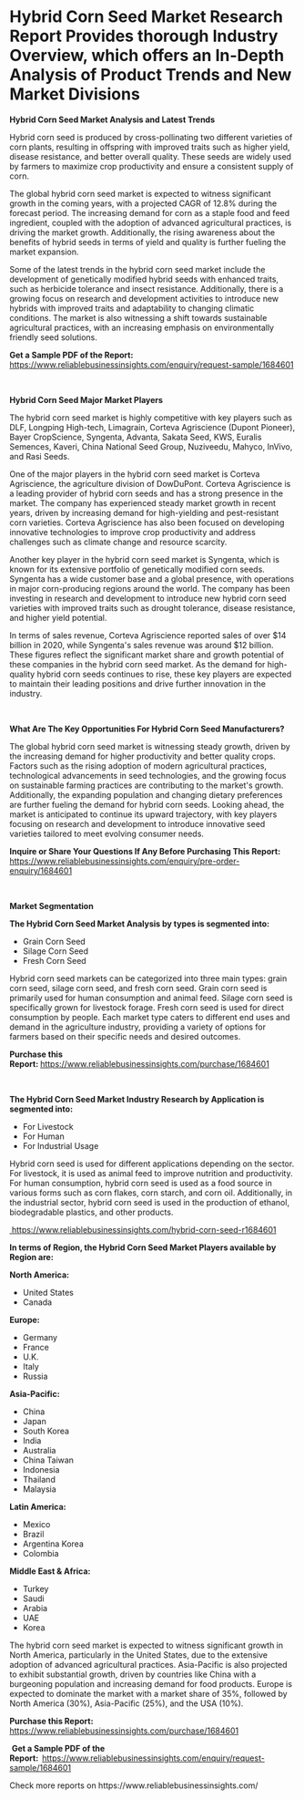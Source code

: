 <p><h1>Hybrid Corn Seed Market Research Report Provides thorough Industry Overview, which offers an In-Depth Analysis of Product Trends and New Market Divisions</h1></p><p><strong>Hybrid Corn Seed Market Analysis and Latest Trends</strong></p>
<p><p>Hybrid corn seed is produced by cross-pollinating two different varieties of corn plants, resulting in offspring with improved traits such as higher yield, disease resistance, and better overall quality. These seeds are widely used by farmers to maximize crop productivity and ensure a consistent supply of corn.</p><p>The global hybrid corn seed market is expected to witness significant growth in the coming years, with a projected CAGR of 12.8% during the forecast period. The increasing demand for corn as a staple food and feed ingredient, coupled with the adoption of advanced agricultural practices, is driving the market growth. Additionally, the rising awareness about the benefits of hybrid seeds in terms of yield and quality is further fueling the market expansion.</p><p>Some of the latest trends in the hybrid corn seed market include the development of genetically modified hybrid seeds with enhanced traits, such as herbicide tolerance and insect resistance. Additionally, there is a growing focus on research and development activities to introduce new hybrids with improved traits and adaptability to changing climatic conditions. The market is also witnessing a shift towards sustainable agricultural practices, with an increasing emphasis on environmentally friendly seed solutions.</p></p>
<p><strong>Get a Sample PDF of the Report:&nbsp;</strong> <a href="https://www.reliablebusinessinsights.com/enquiry/request-sample/1684601">https://www.reliablebusinessinsights.com/enquiry/request-sample/1684601</a></p>
<p>&nbsp;</p>
<p><strong>Hybrid Corn Seed Major Market Players</strong></p>
<p><p>The hybrid corn seed market is highly competitive with key players such as DLF, Longping High-tech, Limagrain, Corteva Agriscience (Dupont Pioneer), Bayer CropScience, Syngenta, Advanta, Sakata Seed, KWS, Euralis Semences, Kaveri, China National Seed Group, Nuziveedu, Mahyco, InVivo, and Rasi Seeds.</p><p>One of the major players in the hybrid corn seed market is Corteva Agriscience, the agriculture division of DowDuPont. Corteva Agriscience is a leading provider of hybrid corn seeds and has a strong presence in the market. The company has experienced steady market growth in recent years, driven by increasing demand for high-yielding and pest-resistant corn varieties. Corteva Agriscience has also been focused on developing innovative technologies to improve crop productivity and address challenges such as climate change and resource scarcity.</p><p>Another key player in the hybrid corn seed market is Syngenta, which is known for its extensive portfolio of genetically modified corn seeds. Syngenta has a wide customer base and a global presence, with operations in major corn-producing regions around the world. The company has been investing in research and development to introduce new hybrid corn seed varieties with improved traits such as drought tolerance, disease resistance, and higher yield potential.</p><p>In terms of sales revenue, Corteva Agriscience reported sales of over $14 billion in 2020, while Syngenta's sales revenue was around $12 billion. These figures reflect the significant market share and growth potential of these companies in the hybrid corn seed market. As the demand for high-quality hybrid corn seeds continues to rise, these key players are expected to maintain their leading positions and drive further innovation in the industry.</p></p>
<p>&nbsp;</p>
<p><strong>What Are The Key Opportunities For Hybrid Corn Seed Manufacturers?</strong></p>
<p><p>The global hybrid corn seed market is witnessing steady growth, driven by the increasing demand for higher productivity and better quality crops. Factors such as the rising adoption of modern agricultural practices, technological advancements in seed technologies, and the growing focus on sustainable farming practices are contributing to the market's growth. Additionally, the expanding population and changing dietary preferences are further fueling the demand for hybrid corn seeds. Looking ahead, the market is anticipated to continue its upward trajectory, with key players focusing on research and development to introduce innovative seed varieties tailored to meet evolving consumer needs.</p></p>
<p><strong>Inquire or Share Your Questions If Any Before Purchasing This Report:</strong> <a href="https://www.reliablebusinessinsights.com/enquiry/pre-order-enquiry/1684601">https://www.reliablebusinessinsights.com/enquiry/pre-order-enquiry/1684601</a></p>
<p>&nbsp;</p>
<p><strong>Market Segmentation</strong></p>
<p><strong>The Hybrid Corn Seed Market Analysis by types is segmented into:</strong></p>
<p><ul><li>Grain Corn Seed</li><li>Silage Corn Seed</li><li>Fresh Corn Seed</li></ul></p>
<p><p>Hybrid corn seed markets can be categorized into three main types: grain corn seed, silage corn seed, and fresh corn seed. Grain corn seed is primarily used for human consumption and animal feed. Silage corn seed is specifically grown for livestock forage. Fresh corn seed is used for direct consumption by people. Each market type caters to different end uses and demand in the agriculture industry, providing a variety of options for farmers based on their specific needs and desired outcomes.</p></p>
<p><strong>Purchase this Report:&nbsp;</strong><a href="https://www.reliablebusinessinsights.com/purchase/1684601">https://www.reliablebusinessinsights.com/purchase/1684601</a></p>
<p>&nbsp;</p>
<p><strong>The Hybrid Corn Seed Market Industry Research by Application is segmented into:</strong></p>
<p><ul><li>For Livestock</li><li>For Human</li><li>For Industrial Usage</li></ul></p>
<p><p>Hybrid corn seed is used for different applications depending on the sector. For livestock, it is used as animal feed to improve nutrition and productivity. For human consumption, hybrid corn seed is used as a food source in various forms such as corn flakes, corn starch, and corn oil. Additionally, in the industrial sector, hybrid corn seed is used in the production of ethanol, biodegradable plastics, and other products.</p></p>
<p><a href="https://www.reliablebusinessinsights.com/hybrid-corn-seed-r1684601">&nbsp;https://www.reliablebusinessinsights.com/hybrid-corn-seed-r1684601</a></p>
<p><strong>In terms of Region, the Hybrid Corn Seed Market Players available by Region are:</strong></p>
<p>
    <p> <strong> North America: </strong>
        <ul>
            <li>United States</li>
            <li>Canada</li>
        </ul>
        </p> 
    <p> <strong> Europe: </strong>
        <ul>
            <li>Germany</li>
            <li>France</li>
            <li>U.K.</li>
            <li>Italy</li>
            <li>Russia</li>
        </ul>
        </p> 
    <p> <strong> Asia-Pacific: </strong>
        <ul>
            <li>China</li>
            <li>Japan</li>
            <li>South Korea</li>
            <li>India</li>
            <li>Australia</li>
            <li>China Taiwan</li>
            <li>Indonesia</li>
            <li>Thailand</li>
            <li>Malaysia</li>
        </ul>
        </p> 
    <p> <strong> Latin America: </strong>
        <ul>
            <li>Mexico</li>
            <li>Brazil</li>
            <li>Argentina Korea</li>
            <li>Colombia</li>
        </ul>
        </p> 
    <p> <strong> Middle East & Africa: </strong>
        <ul>
            <li>Turkey</li>
            <li>Saudi</li>
            <li>Arabia</li>
            <li>UAE</li>
            <li>Korea</li>
        </ul>
    </p>
    </p>
<p><p>The hybrid corn seed market is expected to witness significant growth in North America, particularly in the United States, due to the extensive adoption of advanced agricultural practices. Asia-Pacific is also projected to exhibit substantial growth, driven by countries like China with a burgeoning population and increasing demand for food products. Europe is expected to dominate the market with a market share of 35%, followed by North America (30%), Asia-Pacific (25%), and the USA (10%).</p></p>
<p><strong>Purchase this Report: </strong><a href="https://www.reliablebusinessinsights.com/purchase/1684601">https://www.reliablebusinessinsights.com/purchase/1684601</a></p>
<p>&nbsp;<strong>Get a Sample PDF of the Report:&nbsp;&nbsp;</strong><a href="https://www.reliablebusinessinsights.com/enquiry/request-sample/1684601">https://www.reliablebusinessinsights.com/enquiry/request-sample/1684601</a></p>
<p><strong></strong></p>
<p>Check more reports on https://www.reliablebusinessinsights.com/</p>